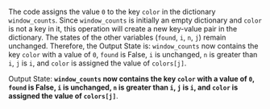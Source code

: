 The code assigns the value `0` to the key `color` in the dictionary `window_counts`. Since `window_counts` is initially an empty dictionary and `color` is not a key in it, this operation will create a new key-value pair in the dictionary. The states of the other variables (`found`, `i`, `n`, `j`) remain unchanged. Therefore, the Output State is: `window_counts` now contains the key `color` with a value of `0`, `found` is False, `i` is unchanged, `n` is greater than `i`, `j` is `i`, and `color` is assigned the value of `colors[j]`.

Output State: **`window_counts` now contains the key `color` with a value of `0`, `found` is False, `i` is unchanged, `n` is greater than `i`, `j` is `i`, and `color` is assigned the value of `colors[j]`**.